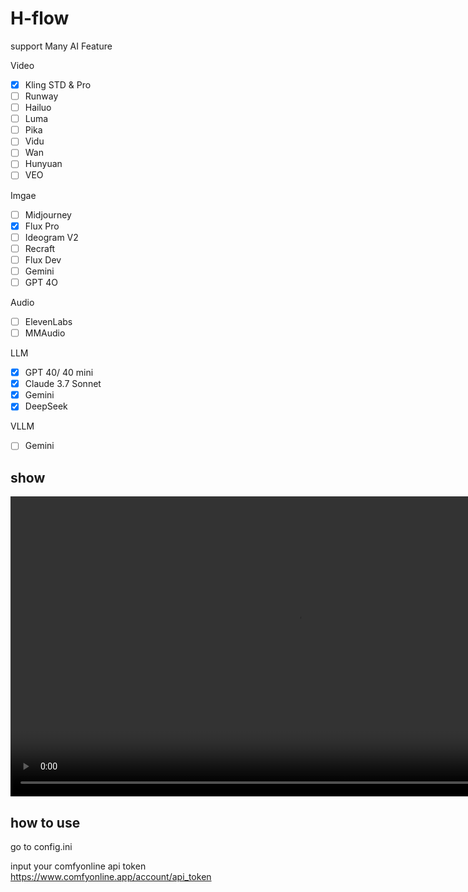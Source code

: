 # H-flow

support Many AI Feature

Video
  - [x] Kling STD & Pro
  - [ ] Runway
  - [ ] Hailuo
  - [ ] Luma
  - [ ] Pika
  - [ ] Vidu
  - [ ] Wan
  - [ ] Hunyuan
  - [ ] VEO

Imgae
  - [ ] Midjourney
  - [x] Flux Pro
  - [ ] Ideogram V2
  - [ ] Recraft
  - [ ] Flux Dev
  - [ ] Gemini
  - [ ] GPT 4O

Audio
  - [ ] ElevenLabs
  - [ ] MMAudio

LLM
  - [x] GPT 40/ 40 mini
  - [x] Claude 3.7 Sonnet 
  - [x] Gemini
  - [x] DeepSeek

VLLM
  - [ ] Gemini


## show

<video width="918" height="480" controls>
  <source src="./assets/show.mp4" type="video/mp4">
</video>


## how to use

go to config.ini

input your comfyonline api token
https://www.comfyonline.app/account/api_token


